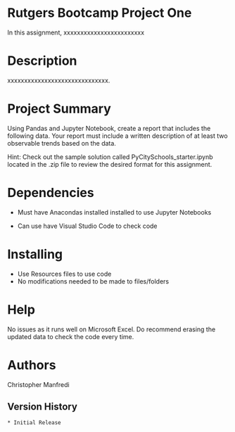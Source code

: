 # Rutgers Bootcamp Project One 

In this assignment, xxxxxxxxxxxxxxxxxxxxxxxx

# Description

xxxxxxxxxxxxxxxxxxxxxxxxxxxxxx.

# Project Summary

Using Pandas and Jupyter Notebook, create a report that includes the following data. Your report must include a written description of at least two observable trends based on the data.

Hint: Check out the sample solution called PyCitySchools_starter.ipynb located in the .zip file to review the desired format for this assignment.

# Dependencies

* Must have Anacondas installed installed to use Jupyter Notebooks

* Can use have Visual Studio Code to check code 

# Installing

* Use Resources files to use code 
* No modifications needed to be made to files/folders

# Help

No issues as it runs well on Microsoft Excel. Do recommend erasing the updated data to check the code every time. 

# Authors

Christopher Manfredi 

## Version History

    * Initial Release
